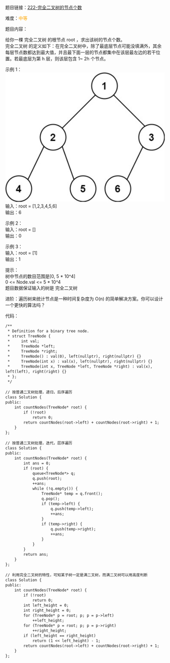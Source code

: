 题目链接：[222-完全二叉树的节点个数](https://leetcode-cn.com/problems/count-complete-tree-nodes/)

难度：<font color="Orange">中等</font>

题目内容：

给你一棵 完全二叉树 的根节点 root ，求出该树的节点个数。<br>
完全二叉树 的定义如下：在完全二叉树中，除了最底层节点可能没填满外，其余每层节点数都达到最大值，并且最下面一层的节点都集中在该层最左边的若干位置。若最底层为第 h 层，则该层包含 1~ 2h 个节点。

示例 1：<br>
![示例1](./222-完全二叉树的节点个数.png)<br>
输入：root = [1,2,3,4,5,6]<br>
输出：6

示例 2：<br>
输入：root = []<br>
输出：0

示例 3：<br>
输入：root = [1]<br>
输出：1

提示：<br>
树中节点的数目范围是[0, 5 * 10^4]<br>
0 <= Node.val <= 5 * 10^4<br>
题目数据保证输入的树是 完全二叉树

进阶：遍历树来统计节点是一种时间复杂度为 O(n) 的简单解决方案。你可以设计一个更快的算法吗？


代码：
```
/**
 * Definition for a binary tree node.
 * struct TreeNode {
 *     int val;
 *     TreeNode *left;
 *     TreeNode *right;
 *     TreeNode() : val(0), left(nullptr), right(nullptr) {}
 *     TreeNode(int x) : val(x), left(nullptr), right(nullptr) {}
 *     TreeNode(int x, TreeNode *left, TreeNode *right) : val(x), left(left), right(right) {}
 * };
 */

// 按普通二叉树处理，递归，后序遍历
class Solution {
public:
    int countNodes(TreeNode* root) {
        if (!root)
            return 0;
        return countNodes(root->left) + countNodes(root->right) + 1;
    }
};

// 按普通二叉树处理，迭代，层序遍历
class Solution {
public:
    int countNodes(TreeNode* root) {
        int ans = 0;
        if (root) {
            queue<TreeNode*> q;
            q.push(root);
            ++ans;
            while (!q.empty()) {
                TreeNode* temp = q.front();
                q.pop();
                if (temp->left) {
                    q.push(temp->left);
                    ++ans;
                }
                if (temp->right) {
                    q.push(temp->right);
                    ++ans;
                }
            }
        }
        return ans;
    }
};

// 利用完全二叉树的特性，可知某子树一定是满二叉树，而满二叉树可以用高度判断
class Solution {
public:
    int countNodes(TreeNode* root) {
        if (!root)
            return 0;
        int left_height = 0;
        int right_height = 0;
        for (TreeNode* p = root; p; p = p->left)
            ++left_height;
        for (TreeNode* p = root; p; p = p->right)
            ++right_height;
        if (left_height == right_height)
            return (1 << left_height) - 1;
        return countNodes(root->left) + countNodes(root->right) + 1;
    }
};
```